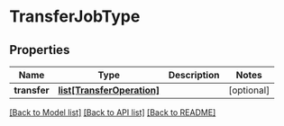 # TransferJobType

## Properties
Name | Type | Description | Notes
------------ | ------------- | ------------- | -------------
**transfer** | [**list[TransferOperation]**](TransferOperation.md) |  | [optional] 

[[Back to Model list]](../README.md#documentation-for-models) [[Back to API list]](../README.md#documentation-for-api-endpoints) [[Back to README]](../README.md)


